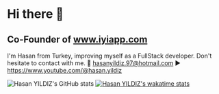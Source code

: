 # Hi there 👋
## Co-Founder of www.iyiapp.com

I'm Hasan from Turkey, improving myself as a FullStack developer.
Don't hesitate to contact with me.
📧 hasanyildiz.97@hotmail.com
▶️ https://www.youtube.com/@hasan.yildiz

![Hasan YILDIZ's GitHub stats](https://github-readme-stats.vercel.app/api?username=iyiapp&show_icons=true&theme=highcontrast  )
[![Hasan YILDIZ's wakatime stats](https://github-readme-stats.vercel.app/api/wakatime?username=iyiapp)](https://github.com/anuraghazra/github-readme-stats)


